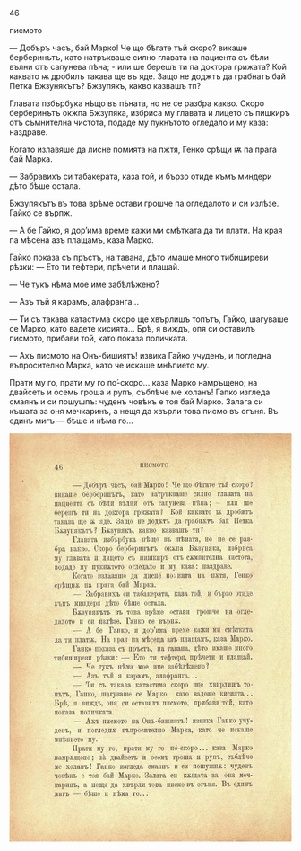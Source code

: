 ﻿46

писмото

— Добъръ часъ, бай Марко! Че що бѣгате тъй скоро? викаше берберинътъ, като натръкваше силно главата на пациента съ бѣли вълни отъ сапунева пѣна; - или ше берешъ ти па доктора грижата? Кой каквато ѭ дробилъ такава ще въ яде. Защо не доджтъ да грабнатъ бай Петка Бжзунякътъ? Бжзупякъ, какво казвашъ тп?

Главата пзбърбука нѣщо въ пѣната, но не се разбра какво. Скоро берберинътъ окжпа Бжзупяка, избриса му главата и лицето съ пишкиръ отъ съмнителна чистота, подаде му пукнътото огледало и му каза: наздраве.

Когато излавяше да лисне помията на пжтя, Генко срѣщи ѭ па прага бай Марка.

— Забравихъ си табакерата, каза той, и бързо отиде къмъ миндери дѣто бѣше остала.

Бжзупякътъ въ това врѣме остави грошче па огледалото и си излѣзе. Гайко се върпж.

— А бе Гайко, я дор’има време кажи ми смѣтката да ти плати. На края па мѣсена азъ плащамъ, каза Марко.

Гайко показа съ пръстъ, на тавана, дѣто имаше много тибиширеви рѣзки: — Ето ти тефтери, прѣчети и плащай.

— Че тукъ нѣма мое име забѣлѣжено?

— Азъ тъй я карамъ, алафранга...

— Ти съ такава катастима скоро ще хвърлишъ топътъ, Гайко, шагуваше се Марко, като вадете кисията... Брѣ, я виждъ, опя си оставилъ писмото, прибави той, като показа поличката.

— Ахъ писмото на Онъ-бишиятъ! извика Гайко учуденъ, и погледна въпросително Марка, като че искаше мнѣпието му.

Прати му го, прати му го по́-скоро... каза Марко намръщено; на двайсеть и осемь гроша и рупъ, съблѣче ме холанъ! Гапко изгледа смаянъ и си пошушпъ: чуденъ човѣкъ е тоя бай Марко. Залага си къшата за оня мечкаринъ, а нещя да хвърли това писмо въ огъня. Въ единъ мигъ — бѣше и нѣма го...

![original](../images/057.jpg)

